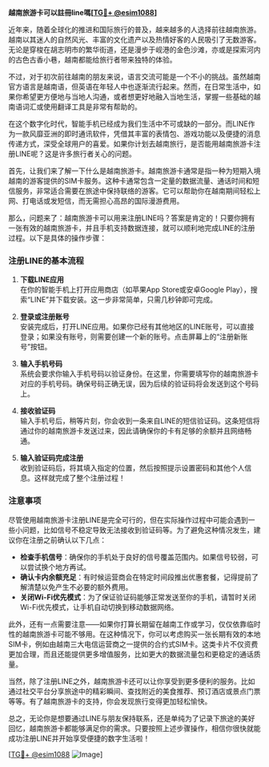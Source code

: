 **越南旅游卡可以註冊line嗎[[TG💪+ @esim1088](https://t.me/s/esim1088)]**

近年来，随着全球化的推进和国际旅行的普及，越来越多的人选择前往越南旅游。越南以其迷人的自然风光、丰富的文化遗产以及热情好客的人民吸引了无数游客。无论是穿梭在胡志明市的繁华街道，还是漫步于岘港的金色沙滩，亦或是探索河内的古色古香小巷，越南都能给旅行者带来独特的体验。

不过，对于初次前往越南的朋友来说，语言交流可能是一个不小的挑战。虽然越南官方语言是越南语，但英语在年轻人中也逐渐流行起来。然而，在日常生活中，如果你希望更方便地与当地人沟通，或者想更好地融入当地生活，掌握一些基础的越南语词汇或使用翻译工具是非常有帮助的。

在这个数字化时代，智能手机已经成为我们生活中不可或缺的一部分。而LINE作为一款风靡亚洲的即时通讯软件，凭借其丰富的表情包、游戏功能以及便捷的消息传递方式，深受全球用户的喜爱。如果你计划去越南旅行，是否能用越南旅游卡注册LINE呢？这是许多旅行者关心的问题。

首先，让我们来了解一下什么是越南旅游卡。越南旅游卡通常是指一种为短期入境越南的游客提供的SIM卡服务。这种卡通常包含一定量的数据流量、通话时间和短信服务，非常适合需要在旅途中保持联络的游客。它可以帮助你在越南期间轻松上网、打电话或发短信，而无需担心高昂的国际漫游费用。

那么，问题来了：越南旅游卡可以用来注册LINE吗？答案是肯定的！只要你拥有一张有效的越南旅游卡，并且手机支持数据连接，就可以顺利地完成LINE的注册过程。以下是具体的操作步骤：

### 注册LINE的基本流程

1. **下载LINE应用**  
   在你的智能手机上打开应用商店（如苹果App Store或安卓Google Play），搜索“LINE”并下载安装。这一步非常简单，只需几秒钟即可完成。

2. **登录或注册账号**  
   安装完成后，打开LINE应用。如果你已经有其他地区的LINE账号，可以直接登录；如果没有账号，则需要创建一个新的账号。点击屏幕上的“注册新账号”按钮。

3. **输入手机号码**  
   系统会要求你输入手机号码以验证身份。在这里，你需要填写你的越南旅游卡对应的手机号码。确保号码正确无误，因为后续的验证码将会发送到这个号码上。

4. **接收验证码**  
   输入手机号后，稍等片刻，你会收到一条来自LINE的短信验证码。这条短信将通过你的越南旅游卡发送过来，因此请确保你的卡有足够的余额并且网络畅通。

5. **输入验证码完成注册**  
   收到验证码后，将其填入指定的位置，然后按照提示设置密码和其他个人信息。这样就完成了整个注册过程！

### 注意事项

尽管使用越南旅游卡注册LINE是完全可行的，但在实际操作过程中可能会遇到一些小问题，比如信号不稳定导致无法接收到验证码等。为了避免这种情况发生，建议你在注册之前确认以下几点：

- **检查手机信号**：确保你的手机处于良好的信号覆盖范围内。如果信号较弱，可以尝试换个地方再试。
- **确认卡内余额充足**：有时候运营商会在特定时间段推出优惠套餐，记得提前了解清楚以免产生不必要的额外费用。
- **关闭Wi-Fi优先模式**：为了保证验证码能够正常发送至你的手机，请暂时关闭Wi-Fi优先模式，让手机自动切换到移动数据网络。

此外，还有一点需要注意——如果你打算长期留在越南工作或学习，仅仅依靠临时性的越南旅游卡可能不够用。在这种情况下，你可以考虑购买一张长期有效的本地SIM卡，例如由越南三大电信运营商之一提供的合约式SIM卡。这类卡片不仅资费更加合理，而且还能提供更多增值服务，比如更大的数据流量包和更稳定的通话质量。

当然，除了注册LINE之外，越南旅游卡还可以让你享受到更多便利的服务。比如通过社交平台分享旅途中的精彩瞬间、查找附近的美食推荐、预订酒店或景点门票等等。有了越南旅游卡的支持，你会发现旅行变得更加轻松愉快。

总之，无论你是想要通过LINE与朋友保持联系，还是单纯为了记录下旅途的美好回忆，越南旅游卡都能够满足你的需求。只要按照上述步骤操作，相信你很快就能成功注册LINE并开始享受便捷的数字生活啦！

[[TG💪+ @esim1088](https://t.me/s/esim1088) ![Image](https://i.postimg.cc/4NQfJmqS/Snipaste-2025-05-13-00-14-12.png)]